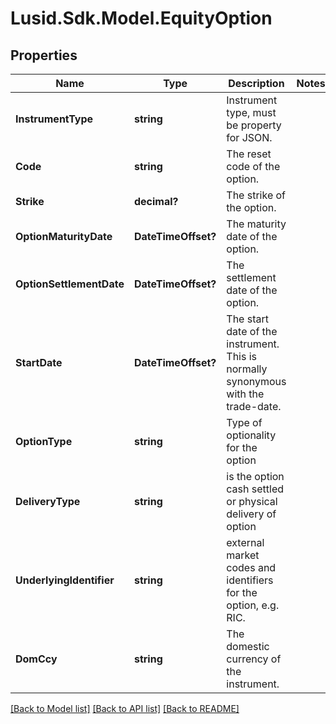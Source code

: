 
# Lusid.Sdk.Model.EquityOption

## Properties

Name | Type | Description | Notes
------------ | ------------- | ------------- | -------------
**InstrumentType** | **string** | Instrument type, must be property for JSON. | 
**Code** | **string** | The reset code of the option. | 
**Strike** | **decimal?** | The strike of the option. | 
**OptionMaturityDate** | **DateTimeOffset?** | The maturity date of the option. | 
**OptionSettlementDate** | **DateTimeOffset?** | The settlement date of the option. | 
**StartDate** | **DateTimeOffset?** | The start date of the instrument. This is normally synonymous with the trade-date. | 
**OptionType** | **string** | Type of optionality for the option | 
**DeliveryType** | **string** | is the option cash settled or physical delivery of option | 
**UnderlyingIdentifier** | **string** | external market codes and identifiers for the option, e.g. RIC. | 
**DomCcy** | **string** | The domestic currency of the instrument. | 

[[Back to Model list]](../README.md#documentation-for-models)
[[Back to API list]](../README.md#documentation-for-api-endpoints)
[[Back to README]](../README.md)

